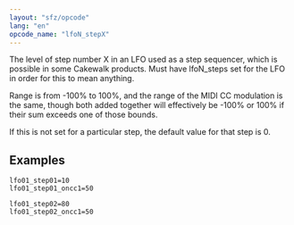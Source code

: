 ```yaml
---
layout: "sfz/opcode"
lang: "en"
opcode_name: "lfoN_stepX"
---
```

The level of step number X in an LFO used as a step sequencer,
which is possible in some Cakewalk products. Must have lfoN_steps
set for the LFO in order for this to mean anything.

Range is from -100% to 100%, and the range of the MIDI CC modulation
is the same, though both added together will effectively be -100%
or 100% if their sum exceeds one of those bounds.

If this is not set for a particular step, the default value for that
step is 0.

## Examples

```
lfo01_step01=10
lfo01_step01_oncc1=50

lfo01_step02=80
lfo01_step02_oncc1=50
```
